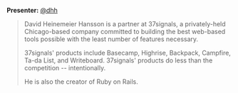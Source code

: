 **Presenter:** [@dhh](http://twitter.com/dhh)

> David Heinemeier Hansson is a partner at 37signals, a privately-held Chicago-based company committed to building the best web-based tools possible with the least number of features necessary.
> 
> 37signals' products include Basecamp, Highrise, Backpack, Campfire, Ta-da List, and Writeboard. 37signals' products do less than the competition -- intentionally.
> 
> He is also the creator of Ruby on Rails.
